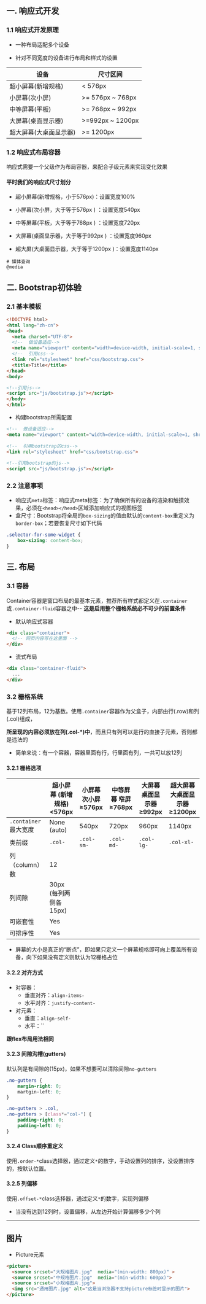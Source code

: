 ## 一. 响应式开发

### 1.1 响应式开发原理

- 一种布局适配多个设备

- 针对不同宽度的设备进行布局和样式的设置

| 设备                   | 尺寸区间         |
| ---------------------- | ---------------- |
| 超小屏幕(新增规格)     | < 576px          |
| 小屏幕(次小屏)         | >= 576px ~ 768px |
| 中等屏幕(平板)         | >= 768px ~ 992px |
| 大屏幕(桌面显示器)     | >=992px ~ 1200px |
| 超大屏幕(大桌面显示器) | >= 1200px        |

### 1.2 响应式布局容器

响应式需要一个父级作为布局容器，来配合子级元素来实现变化效果

#### 平时我们的响应式尺寸划分

- 超小屏幕(新增规格，小于576px)：设置宽度100%

- 小屏幕(次小屏，大于等于576px  ) ：设置宽度540px
- 中等屏幕(平板，大于等于768px  ) ：设置宽度720px
- 大屏幕(桌面显示器，大于等于992px ) ：设置宽度960px
- 超大屏(大桌面显示器，大于等于1200px )：设置宽度1140px

```
# 媒体查询
@media
```

## 二. Bootstrap初体验

### 2.1 基本模板

```html
<!DOCTYPE html>
<html lang="zh-cn">
<head>
  <meta charset="UTF-8">
  <!--  做设备适应-->
  <meta name="viewport" content="width=device-width, initial-scale=1, shrink-to-fit=no">
  <!--  引用css-->
  <link rel="stylesheet" href="css/bootstrap.css">
  <title>Title</title>
</head>
<body>

<!--引用js-->
<script src="js/bootstrap.js"></script>
</body>
</html>
```

- 构建bootstrap所需配置

```html
<!--  做设备适应-->
<meta name="viewport" content="width=device-width, initial-scale=1, shrink-to-fit=no">
  
<!--  引用bootstrap的css-->
<link rel="stylesheet" href="css/bootstrap.css">
  
<!--引用bootstrap的js-->
<script src="js/bootstrap.js"></script>
```



### 2.2 注意事项

- 响应式`meta`标签：响应式meta标签：为了确保所有的设备的渲染和触摸效果，必须在`<head></head>`区域添加响应式的视图标签
- 盒尺寸：Bootstrap将全局的`box-sizing`的值由默认的`content-box`重定义为`border-box`；若要恢复尺寸如下代码

```css
.selector-for-some-widget {
	box-sizing: content-box;
}
```

## 三. 布局

### 3.1 容器

Container容器是窗口布局的最基本元素，推荐所有样式都定义在`.container`或`.container-fluid`容器之中-- **这是启用整个栅格系统必不可少的前置条件**

- 默认响应式容器

```html
<div class="container">
  <!-- 网页内容写在这里面 -->
</div>
```

- 流式布局

```html
<div class="container-fluid">
  ...
</div>
```

### 3.2 栅格系统

基于12列布局，12为基数。使用`.container`容器作为父盒子，内部由行(.row)和列(.col)组成，

**所呈现的内容必须放在列(.col-*)中**，而且只有列可以是行的直接子元素，否则都是违法的

- 简单来说：有一个容器，容器里面有行，行里面有列，一共可以放12列

#### 3.2.1 栅格选项

|                       | 超小屏幕 (新增规格)<576px | 小屏幕 次小屏≥576px | 中等屏幕 窄屏≥768px | 大屏幕 桌面显示器≥992px | 超大屏幕 大桌面显示器≥1200px |
| --------------------- | ------------------------- | ------------------- | ------------------- | ----------------------- | ---------------------------- |
| `.container` 最大宽度 | None (auto)               | 540px               | 720px               | 960px                   | 1140px                       |
| 类前缀                | `.col-`                   | `.col-sm-`          | `.col-md-`          | `.col-lg-`              | `.col-xl-`                   |
| 列（column）数        | 12                        |                     |                     |                         |                              |
| 列间隙                | 30px (每列两侧各15px)     |                     |                     |                         |                              |
| 可嵌套性              | Yes                       |                     |                     |                         |                              |
| 可排序性              | Yes                       |                     |                     |                         |                              |

- 屏幕的大小是真正的“断点”，即如果只定义一个屏幕规格即可向上覆盖所有设备，向下如果没有定义则默认为12栅格占位

#### 3.2.2 对齐方式

- 对容器：
  - 垂直对齐：`align-items-`
  - 水平对齐：`justify-content-`
- 对元素：
  - 垂直：`align-self-`
  - 水平：``

**跟flex布局用法相同**

#### 3.2.3 间隙沟槽(gutters)

默认列是有间隙的(15px)，如果不想要可以清除间隙`no-gutters`

```css
.no-gutters {
	margin-right: 0;
	martgin-left: 0;
}

.no-gutters > .col,
.no-gutters > [class*="col-"] {
	padding-right: 0;
	padding-left: 0;
}
```



#### 3.2.4 Class顺序重定义

使用`.order-*`class选择器，通过定义`*`的数字，手动设置列的排序，没设置排序的，按默认位置。



#### 3.2.5 列偏移

使用`.offset-*`class选择器，通过定义`*`的数字，实现列偏移

- 当没有达到12列时，设置偏移，从左边开始计算偏移多少个列

---

## 图片

- Picture元素

```html
<picture>
  <source srcset="大规格图片.jpg"  media="(min-width: 800px)" >
  <source srcset="中规格图片.jpg"  media="(min-width: 600px)">
  <source srcset="小规格图片.jpg">
  <img src="通用图片.jpg" alt="这是当浏览器不支持picture标签时显示的图片">
</picture>
```

